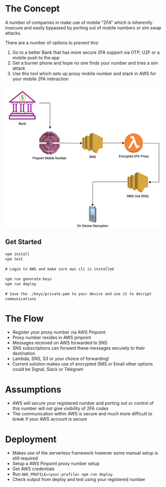 # The Concept

A number of companies in make use of mobile "2FA" which is inherently insecure and easily bypassed by porting out of mobile numbers or sim swap attacks. 

There are a number of options to prevent this:
1. Go to a better Bank that has more secure 2FA support via OTP, U2F or a mobile push to the app
2. Get a burner phone and hope no one finds your number and tries a sim attack
3. Use this tool which sets up proxy mobile number and stack in AWS for your mobile 2FA interaction

![AWS Infrastructure](https://github.com/BenEdridge/2fa-proxy/raw/master/structure.png)

## Get Started
```
npm install
npm test

# Login to AWS and make sure aws cli is installed

npm run generate:keys
npm run deploy

# Save the ./keys/private.pem to your device and use it to decrypt communications
```

# The Flow

- Register your proxy number via AWS Pinpoint
- Proxy number resides in AWS pinpoint
- Messages received on AWS forwarded to SNS
- SNS subscriptions can forward these messages securely to their destination
- Lambda, SNS, S3 or your choice of forwarding!
- Current solution makes use of encrypted SMS or Email other options could be Signal, Slack or Telegram

# Assumptions

- AWS will secure your registered number and porting out or control of this number will not give visibility of 2FA codes
- The communication within AWS is secure and much more difficult to break if your AWS account is secure

# Deployment

- Makes use of the serverless framework however some manual setup is still required
- Setup a AWS Pinpoint proxy number setup
- Get AWS credentials
- Run `AWS_PROFILE=<your-profile> npm run deploy`
- Check output from deploy and test using your registered number
